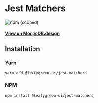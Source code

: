 
# Jest Matchers

![npm (scoped)](https://img.shields.io/npm/v/@leafygreen-ui/jest-matchers.svg)
#### [View on MongoDB.design](https://www.mongodb.design/component/jest-matchers/example/)

## Installation

### Yarn

```shell
yarn add @leafygreen-ui/jest-matchers
```

### NPM

```shell
npm install @leafygreen-ui/jest-matchers
```

